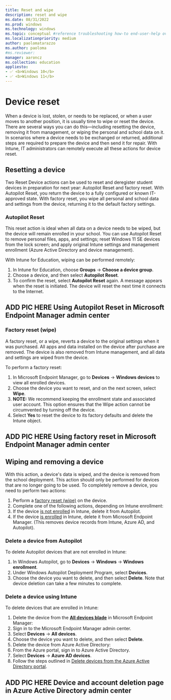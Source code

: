 ```yaml
---
title: Reset and wipe
description: reset and wipe
ms.date: 08/31/2022
ms.prod: windows
ms.technology: windows
ms.topic: conceptual #reference troubleshooting how-to end-user-help overview (more in contrib guide)
ms.localizationpriority: medium
author: paolomatarazzo
ms.author: paoloma
#ms.reviewer: 
manager: aaroncz
ms.collection: education
appliesto:
- ✅ <b>Windows 10</b>
- ✅ <b>Windows 11</b>
---
```


# Device reset

When a device is lost, stolen, or needs to be replaced, or when a user moves to another position, it is usually time to wipe or reset the device. There are several ways you can do this—including resetting the device, removing it from management, or wiping the personal and school data on it. In scenarios where a device needs to be exchanged or returned, additional steps are required to prepare the device and then send it for repair. With Intune, IT administrators can remotely execute all these actions for device reset. 

## Resetting a device

Two Reset Device actions can be used to reset and deregister student devices in preparation for next year: Autopilot Reset and factory reset. With Autopilot Reset, you return the device to a fully configured or known IT-approved state. With factory reset, you wipe all personal and school data and settings from the device, returning it to the default factory settings. 

### Autopilot Reset

This reset action is ideal when all data on a device needs to be wiped, but the device will remain enrolled in your school. You can use Autopilot Reset to remove personal files, apps, and settings; reset Windows 11 SE devices from the lock screen; and apply original Intune settings and management enrollment (Azure Active Directory and device management). 

With Intune for Education, wiping can be performed remotely: 

1. In Intune for Education, choose **Groups** → **Choose a device group**.
1. Choose a device, and then select **Autopilot Reset**. 
1. To confirm the reset, select **Autopilot Reset** again. A message appears when the reset is initiated. The device will reset the next time it connects to the Internet. 

## ADD PIC HERE Using Autopilot Reset in Microsoft Endpoint Manager admin center

### Factory reset (wipe)

A factory reset, or a wipe, reverts a device to the original settings when it was purchased. All apps and data installed on the device after purchase are removed. The device is also removed from Intune management, and all data and settings are wiped from the device.

To perform a factory reset: 

1. In Microsoft Endpoint Manager, go to **Devices** → **Windows devices** to view all enrolled devices.
1. Choose the device you want to reset, and on the next screen, select **Wipe**.
1. **NOTE:** We recommend keeping the enrollment state and associated user account. This option ensures that the Wipe action cannot be circumvented by turning off the device.
1. Select **Yes** to reset the device to its factory defaults and delete the Intune object.

## ADD PIC HERE Using factory reset in Microsoft Endpoint Manager admin center

## Wiping and removing a device

With this action, a device's data is wiped, and the device is removed from the school deployment. This action should only be performed for devices that are no longer going to be used. To completely remove a device, you need to perform two actions: 

1. Perform a [factory reset (wipe)](#) on the device.
1. Complete one of the following actions, depending on Intune enrollment:
1. If the device [is not enrolled](#) in Intune, delete it from Autopilot. 
1. If the device [is enrolled](#) in Intune, delete it from Microsoft Endpoint Manager. (This removes device records from Intune, Azure AD, and Autopilot).  

### Delete a device from Autopilot

To delete Autopilot devices that are not enrolled in Intune:

1. In Windows Autopilot, go to **Devices** → **Windows** → **Windows enrollment**.
1. Under Windows Autopilot Deployment Program, select **Devices**. 
1. Choose the device you want to delete, and then select **Delete**. Note that device deletion can take a few minutes to complete.

### Delete a device using Intune

To delete devices that are enrolled in Intune:

1. Delete the device from the [**All devices blade**](https://github.com/MicrosoftDocs/IntuneDocs/blob/main/intune/remote-actions/devices-wipe.md) in Microsoft Endpoint Manager: 
1. Sign in to the Microsoft Endpoint Manager admin center.
1. Select **Devices** → **All devices**. 
1. Choose the device you want to delete, and then select **Delete**.
1. Delete the device from Azure Active Directory: 
1. From the Azure portal, sign in to Azure Active Directory.
1. Select **Devices** → **Azure AD devices**. 
1. Follow the steps outlined in [Delete devices from the Azure Active Directory portal](/mem/intune/remote-actions/devices-wipe).

## ADD PIC HERE Device and account deletion page in Azure Active Directory admin center